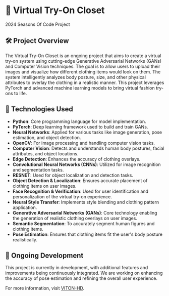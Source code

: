 
# 👚 Virtual Try-On Closet
2024 Seasons Of Code Project

## 🛠 Project Overview
The Virtual Try-On Closet is an ongoing project that aims to create a virtual try-on system using cutting-edge Generative Adversarial Networks (GANs) and Computer Vision techniques. The goal is to allow users to upload their images and visualize how different clothing items would look on them. The system intelligently analyzes body posture, size, and other physical attributes to overlay the clothing in a realistic manner. This project leverages PyTorch and advanced machine learning models to bring virtual fashion try-ons to life.

## 🔧 Technologies Used
- **Python**: Core programming language for model implementation.
- **PyTorch**: Deep learning framework used to build and train GANs.
- **Neural Networks**: Applied for various tasks like image generation, pose estimation, and object detection.
- **OpenCV**: For image processing and handling computer vision tasks.
- **Computer Vision**: Detects and understands human body postures, facial attributes, and object locations.
- **Edge Detection**: Enhances the accuracy of clothing overlays.
- **Convolutional Neural Networks (CNNs)**: Utilized for image recognition and segmentation tasks.
- **RESNET**: Used for object localization and detection tasks.
- **Object Detection & Localization**: Ensures accurate placement of clothing items on user images.
- **Face Recognition & Verification**: Used for user identification and personalization of the virtual try-on experience.
- **Neural Style Transfer**: Implements style blending and clothing pattern application.
- **Generative Adversarial Networks (GANs)**: Core technology enabling the generation of realistic clothing overlays on user images.
- **Semantic Segmentation**: To accurately segment human figures and clothing items.
- **Pose Estimation**: Ensures that clothing items fit the user's body posture realistically.
## 🚧 Ongoing Development
This project is currently in development, with additional features and improvements being continuously integrated. We are working on enhancing the accuracy of pose estimation and refining the overall user experience.

For more information, visit [VITON-HD](https://github.com/shadow2496/VITON-HD).
